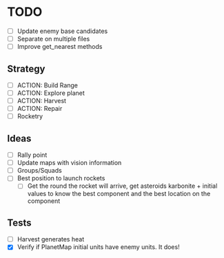 # TODO

- [ ] Update enemy base candidates
- [ ] Separate on multiple files
- [ ] Improve get_nearest methods

## Strategy

- [ ] ACTION: Build Range
- [ ] ACTION: Explore planet
- [ ] ACTION: Harvest
- [ ] ACTION: Repair
- [ ] Rocketry

## Ideas

- [ ] Rally point
- [ ] Update maps with vision information
- [ ] Groups/Squads
- [ ] Best position to launch rockets
  - [ ] Get the round the rocket will arrive, get asteroids karbonite + initial
      values to know the best component and the best location on the component

## Tests

- [ ] Harvest generates heat
- [x] Verify if PlanetMap initial units have enemy units. It does!
